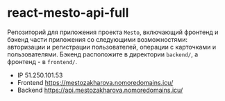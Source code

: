 # react-mesto-api-full
Репозиторий для приложения проекта `Mesto`, включающий фронтенд и бэкенд части приложения со следующими возможностями: авторизации и регистрации пользователей, операции с карточками и пользователями. Бэкенд расположите в директории `backend/`, а фронтенд - в `frontend/`. 
    
* IP 51.250.101.53
* Frontend https://mestozakharova.nomoredomains.icu/
* Backend https://api.mestozakharova.nomoredomains.icu/

